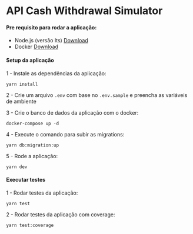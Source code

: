 # API Cash Withdrawal Simulator

#### Pre requisito para rodar a aplicação:
- Node.js (versão lts) [Download](https://nodejs.org/en/download)
- Docker [Download](https://www.docker.com/products/docker-desktop/)

#### Setup da aplicação
1 - Instale as dependências da aplicação:
```shell
yarn install
```

2 - Crie um arquivo `.env` com base no `.env.sample` e preencha as variáveis de ambiente

3 - Crie o banco de dados da aplicação com o docker:
```shell
docker-compose up -d
```

4 - Execute o comando para subir as migrations:
```shell
yarn db:migration:up
```

5 - Rode a aplicação:
```shell
yarn dev
```

#### Executar testes

1 - Rodar testes da aplicação:
```shell
yarn test
```

2 - Rodar testes da aplicação com coverage:
```shell
yarn test:coverage
```

